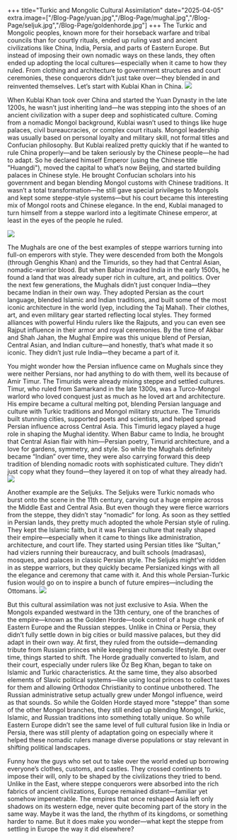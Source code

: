 +++
title="Turkic and Mongolic Cultural Assimilation"
date="2025-04-05"
extra.image=["/Blog-Page/yuan.jpg","/Blog-Page/mughal.jpg","/Blog-Page/seljuk.jpg","/Blog-Page/goldenhorde.jpg"]
+++
The Turkic and Mongolic peoples, known more for their horseback warfare and tribal councils than for courtly rituals, ended up ruling vast and ancient civilizations like China, India, Persia, and parts of Eastern Europe. But instead of imposing their own nomadic ways on these lands, they often ended up adopting the local cultures—especially when it came to how they ruled. From clothing and architecture to government structures and court ceremonies, these conquerors didn’t just take over—they blended in and reinvented themselves. Let’s start with Kublai Khan in China.
![](/Blog-Page/yuan.jpg)

When Kublai Khan took over China and started the Yuan Dynasty in the late 1200s, he wasn’t just inheriting land—he was stepping into the shoes of an ancient civilization with a super deep and sophisticated culture. Coming from a nomadic Mongol background, Kublai wasn’t used to things like huge palaces, civil bureaucracies, or complex court rituals. Mongol leadership was usually based on personal loyalty and military skill, not formal titles and Confucian philosophy. But Kublai realized pretty quickly that if he wanted to rule China properly—and be taken seriously by the Chinese people—he had to adapt. So he declared himself Emperor (using the Chinese title "Huangdi"), moved the capital to what’s now Beijing, and started building palaces in Chinese style. He brought Confucian scholars into his government and began blending Mongol customs with Chinese traditions. It wasn’t a total transformation—he still gave special privileges to Mongols and kept some steppe-style systems—but his court became this interesting mix of Mongol roots and Chinese elegance. In the end, Kublai managed to turn himself from a steppe warlord into a legitimate Chinese emperor, at least in the eyes of the people he ruled.

![](/Blog-Page/mughal.jpg)

The Mughals are one of the best examples of steppe warriors turning into full-on emperors with style. They were descended from both the Mongols (through Genghis Khan) and the Timurids, so they had that Central Asian, nomadic-warrior blood. But when Babur invaded India in the early 1500s, he found a land that was already super rich in culture, art, and politics. Over the next few generations, the Mughals didn’t just conquer India—they became Indian in their own way. They adopted Persian as the court language, blended Islamic and Indian traditions, and built some of the most iconic architecture in the world (yep, including the Taj Mahal). Their clothes, art, and even military gear started reflecting local styles. They formed alliances with powerful Hindu rulers like the Rajputs, and you can even see Rajput influence in their armor and royal ceremonies. By the time of Akbar and Shah Jahan, the Mughal Empire was this unique blend of Persian, Central Asian, and Indian culture—and honestly, that’s what made it so iconic. They didn’t just rule India—they became a part of it.

You might wonder how the Persian influence came on Mughals since they were neither Persians, nor had anything to do with them, well its because of Amir Timur. The Timurids were already mixing steppe and settled cultures. Timur, who ruled from Samarkand in the late 1300s, was a Turco-Mongol warlord who loved conquest just as much as he loved art and architecture. His empire became a cultural melting pot, blending Persian language and culture with Turkic traditions and Mongol military structure. The Timurids built stunning cities, supported poets and scientists, and helped spread Persian influence across Central Asia. This Timurid legacy played a huge role in shaping the Mughal identity. When Babur came to India, he brought that Central Asian flair with him—Persian poetry, Timurid architecture, and a love for gardens, symmetry, and style. So while the Mughals definitely became “Indian” over time, they were also carrying forward this deep tradition of blending nomadic roots with sophisticated culture. They didn’t just copy what they found—they layered it on top of what they already had.
![](/Blog-Page/seljuk.jpg)

Another example are the Seljuks. The Seljuks were Turkic nomads who burst onto the scene in the 11th century, carving out a huge empire across the Middle East and Central Asia. But even though they were fierce warriors from the steppe, they didn’t stay “nomadic” for long. As soon as they settled in Persian lands, they pretty much adopted the whole Persian style of ruling. They kept the Islamic faith, but it was Persian culture that really shaped their empire—especially when it came to things like administration, architecture, and court life. They started using Persian titles like “Sultan,” had viziers running their bureaucracy, and built schools (madrasas), mosques, and palaces in classic Persian style. The Seljuks might’ve ridden in as steppe warriors, but they quickly became Persianized kings with all the elegance and ceremony that came with it. And this whole Persian-Turkic fusion would go on to inspire a bunch of future empires—including the Ottomans.
![](/Blog-Page/goldenhorde.jpg)

But this cultural assimilation was not just exclusive to Asia.
When the Mongols expanded westward in the 13th century, one of the branches of the empire—known as the Golden Horde—took control of a huge chunk of Eastern Europe and the Russian steppes. Unlike in China or Persia, they didn’t fully settle down in big cities or build massive palaces, but they did adapt in their own way. At first, they ruled from the outside—demanding tribute from Russian princes while keeping their nomadic lifestyle. But over time, things started to shift. The Horde gradually converted to Islam, and their court, especially under rulers like Öz Beg Khan, began to take on Islamic and Turkic characteristics. At the same time, they also absorbed elements of Slavic political systems—like using local princes to collect taxes for them and allowing Orthodox Christianity to continue unbothered. The Russian administrative setup actually grew under Mongol influence, weird as that sounds. So while the Golden Horde stayed more "steppe" than some of the other Mongol branches, they still ended up blending Mongol, Turkic, Islamic, and Russian traditions into something totally unique. So while Eastern Europe didn’t see the same level of full cultural fusion like in India or Persia, there was still plenty of adaptation going on especially where it helped these nomadic rulers manage diverse populations or stay relevant in shifting political landscapes.  

Funny how the guys who set out to take over the world ended up borrowing everyone’s clothes, customs, and castles. They crossed continents to impose their will, only to be shaped by the civilizations they tried to bend.
Unlike in the East, where steppe conquerors were absorbed into the rich fabrics of ancient civilizations, Europe remained distant—familiar yet somehow impenetrable. The empires that once reshaped Asia left only shadows on its western edge, never quite becoming part of the story in the same way.
Maybe it was the land, the rhythm of its kingdoms, or something harder to name. But it does make you wonder—what kept the steppe from settling in Europe the way it did elsewhere?
